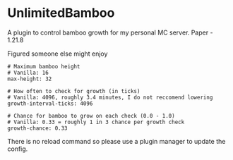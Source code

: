 # UnlimitedBamboo
A plugin to control bamboo growth for my personal MC server. Paper - 1.21.8

Figured someone else might enjoy

```
# Maximum bamboo height
# Vanilla: 16
max-height: 32

# How often to check for growth (in ticks)
# Vanilla: 4096, roughly 3.4 minutes, I do not reccomend lowering
growth-interval-ticks: 4096

# Chance for bamboo to grow on each check (0.0 - 1.0)
# Vanilla: 0.33 = roughly 1 in 3 chance per growth check
growth-chance: 0.33

```
There is no reload command so please use a plugin manager to update the config.
